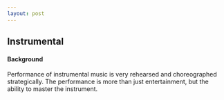 ```yaml
---
layout: post
---
```


## Instrumental

#### Background
Performance of instrumental music is very rehearsed and choreographed strategically. The performance is more than just entertainment, but the ability to master the instrument. 


